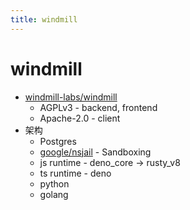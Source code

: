 ```yaml
---
title: windmill
---
```


# windmill

- [windmill-labs/windmill](https://github.com/windmill-labs/windmill)
  - AGPLv3 - backend, frontend
  - Apache-2.0 - client
- 架构
  - Postgres
  - [google/nsjail](https://github.com/google/nsjail) - Sandboxing
  - js runtime - deno_core -> rusty_v8
  - ts runtime - deno
  - python
  - golang
